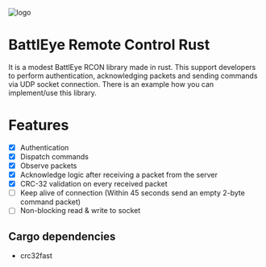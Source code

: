 ![logo](https://i.imgur.com/jPesxDd.png)

# BattlEye Remote Control Rust

It is a modest BattlEye RCON library made in rust. This support developers to perform authentication, 
acknowledging packets and sending commands via UDP socket connection. There is an example how you can 
implement/use this library.

# Features

- [x] Authentication
- [x] Dispatch commands
- [x] Observe packets
- [x] Acknowledge logic after receiving a packet from the server
- [x] CRC-32 validation on every received packet
- [ ] Keep alive of connection (Within 45 seconds send an empty 2-byte command packet)
- [ ] Non-blocking read & write to socket

## Cargo dependencies

- crc32fast